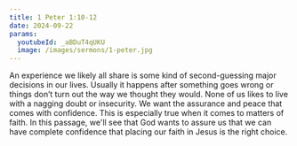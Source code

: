 ```yaml
---
title: 1 Peter 1:10-12
date: 2024-09-22
params:
  youtubeId: _aBDuT4qUKU
  image: /images/sermons/1-peter.jpg
---
```


An experience we likely all share is some kind of second-guessing major decisions in our lives. Usually it happens after something goes wrong or things don’t turn out the way we thought they would. None of us likes to live with a nagging doubt or insecurity. We want the assurance and peace that comes with confidence. This is especially true when it comes to matters of faith. In this passage, we'll see that God wants to assure us that we can have complete confidence that placing our faith in Jesus is the right choice.
